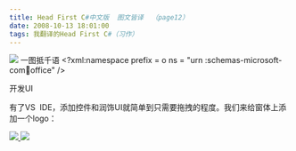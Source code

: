 ```yaml
---
title: Head First C#中文版  图文皆译  （page12）
date: 2008-10-13 18:01:00
tags: 我翻译的Head First C#（习作）
---
```

![](https://p-blog.csdn.net/images/p_blog_csdn_net/cuipengfei1/EntryImages/20081013/%E6%88%AA%E5%9B%BE02.jpg) 一图抵千语  <?xml:namespace prefix = o ns = "urn
:schemas-microsoft-com:office:office" />

开发UI

有了VS  IDE，添加控件和润饰UI就简单到只需要拖拽的程度。我们来给窗体上添加一个logo：



[ ![](https://profile.csdnimg.cn/5/2/5/3_cuipengfei1)
![](https://g.csdnimg.cn/static/user-reg-year/1x/11.png)
](https://blog.csdn.net/cuipengfei1)





